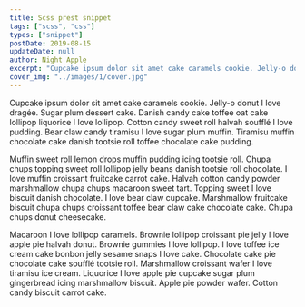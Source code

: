 ```yaml
---
title: Scss prest snippet
tags: ["scss", "css"]
types: ["snippet"]
postDate: 2019-08-15
updateDate: null
author: Night Apple
excerpt: "Cupcake ipsum dolor sit amet cake caramels cookie. Jelly-o donut I love dragée. Sugar plum dessert cake."
cover_img: "../images/1/cover.jpg"
---
```


Cupcake ipsum dolor sit amet cake caramels cookie. Jelly-o donut I love dragée. Sugar plum dessert cake. Danish candy cake toffee oat cake lollipop liquorice I love lollipop. Cotton candy sweet roll halvah soufflé I love pudding. Bear claw candy tiramisu I love sugar plum muffin. Tiramisu muffin chocolate cake danish tootsie roll toffee chocolate cake pudding.

Muffin sweet roll lemon drops muffin pudding icing tootsie roll. Chupa chups topping sweet roll lollipop jelly beans danish tootsie roll chocolate. I love muffin croissant fruitcake carrot cake. Halvah cotton candy powder marshmallow chupa chups macaroon sweet tart. Topping sweet I love biscuit danish chocolate. I love bear claw cupcake. Marshmallow fruitcake biscuit chupa chups croissant toffee bear claw cake chocolate cake. Chupa chups donut cheesecake.

Macaroon I love lollipop caramels. Brownie lollipop croissant pie jelly I love apple pie halvah donut. Brownie gummies I love lollipop. I love toffee ice cream cake bonbon jelly sesame snaps I love cake. Chocolate cake pie chocolate cake soufflé tootsie roll. Marshmallow croissant wafer I love tiramisu ice cream. Liquorice I love apple pie cupcake sugar plum gingerbread icing marshmallow biscuit. Apple pie powder wafer. Cotton candy biscuit carrot cake.

